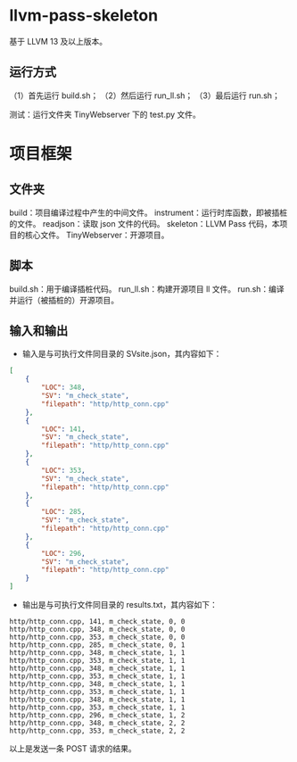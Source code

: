 # llvm-pass-skeleton

基于 LLVM 13 及以上版本。

## 运行方式
（1）首先运行 build.sh；
（2）然后运行 run_ll.sh；
（3）最后运行 run.sh；

测试：运行文件夹 TinyWebserver 下的 test.py 文件。

# 项目框架

## 文件夹
build：项目编译过程中产生的中间文件。
instrument：运行时库函数，即被插桩的文件。
readjson：读取 json 文件的代码。
skeleton：LLVM Pass 代码，本项目的核心文件。
TinyWebserver：开源项目。

## 脚本
build.sh：用于编译插桩代码。
run_ll.sh：构建开源项目 ll 文件。
run.sh：编译并运行（被插桩的）开源项目。

## 输入和输出
- 输入是与可执行文件同目录的 SVsite.json，其内容如下：
```json
[
    {
        "LOC": 348,
        "SV": "m_check_state",
        "filepath": "http/http_conn.cpp"
    },
    {
        "LOC": 141,
        "SV": "m_check_state",
        "filepath": "http/http_conn.cpp"
    },
    {
        "LOC": 353,
        "SV": "m_check_state",
        "filepath": "http/http_conn.cpp"
    },
    {
        "LOC": 285,
        "SV": "m_check_state",
        "filepath": "http/http_conn.cpp"
    },
    {
        "LOC": 296,
        "SV": "m_check_state",
        "filepath": "http/http_conn.cpp"
    }
]

```

- 输出是与可执行文件同目录的 results.txt，其内容如下：
```
http/http_conn.cpp, 141, m_check_state, 0, 0
http/http_conn.cpp, 348, m_check_state, 0, 0
http/http_conn.cpp, 353, m_check_state, 0, 0
http/http_conn.cpp, 285, m_check_state, 0, 1
http/http_conn.cpp, 348, m_check_state, 1, 1
http/http_conn.cpp, 353, m_check_state, 1, 1
http/http_conn.cpp, 348, m_check_state, 1, 1
http/http_conn.cpp, 353, m_check_state, 1, 1
http/http_conn.cpp, 348, m_check_state, 1, 1
http/http_conn.cpp, 353, m_check_state, 1, 1
http/http_conn.cpp, 348, m_check_state, 1, 1
http/http_conn.cpp, 353, m_check_state, 1, 1
http/http_conn.cpp, 296, m_check_state, 1, 2
http/http_conn.cpp, 348, m_check_state, 2, 2
http/http_conn.cpp, 353, m_check_state, 2, 2

```
以上是发送一条 POST 请求的结果。

